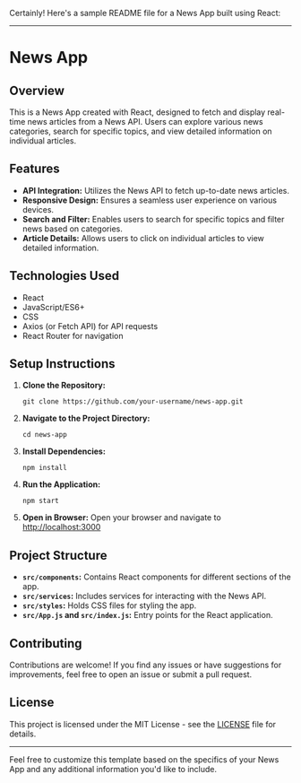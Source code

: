 Certainly! Here's a sample README file for a News App built using React:

---

# News App

## Overview

This is a News App created with React, designed to fetch and display real-time news articles from a News API. Users can explore various news categories, search for specific topics, and view detailed information on individual articles.

## Features

- **API Integration:** Utilizes the News API to fetch up-to-date news articles.
- **Responsive Design:** Ensures a seamless user experience on various devices.
- **Search and Filter:** Enables users to search for specific topics and filter news based on categories.
- **Article Details:** Allows users to click on individual articles to view detailed information.

## Technologies Used

- React
- JavaScript/ES6+
- CSS
- Axios (or Fetch API) for API requests
- React Router for navigation

## Setup Instructions

1. **Clone the Repository:**
   ```
   git clone https://github.com/your-username/news-app.git
   ```

2. **Navigate to the Project Directory:**
   ```
   cd news-app
   ```

3. **Install Dependencies:**
   ```
   npm install
   ```

4. **Run the Application:**
   ```
   npm start
   ```

5. **Open in Browser:**
   Open your browser and navigate to [http://localhost:3000](http://localhost:3000)

## Project Structure

- **`src/components`:** Contains React components for different sections of the app.
- **`src/services`:** Includes services for interacting with the News API.
- **`src/styles`:** Holds CSS files for styling the app.
- **`src/App.js` and `src/index.js`:** Entry points for the React application.

## Contributing

Contributions are welcome! If you find any issues or have suggestions for improvements, feel free to open an issue or submit a pull request.

## License

This project is licensed under the MIT License - see the [LICENSE](LICENSE) file for details.

---

Feel free to customize this template based on the specifics of your News App and any additional information you'd like to include.
